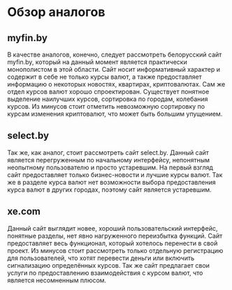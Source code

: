 # Обзор аналогов

## myfin.by

В качестве аналогов, конечно, следует рассмотреть белорусский сайт myfin.by,
который на данный момент является практически монополистом в этой области. Сайт
носит информативный характер и содержит в себе не только курсы валют, а также
предоставляет информацию о некоторых новостях, квартирах, криптовалютах. Сам же
отдел курсов валют хорошо спроектирован. Существует понятное выделение наилучших
курсов, сортировка по городам, колебания курсов. Из минусов стоит отметить
невозможную сортировку по курсам изменения криптовалют, что может быть большим
упущением.

## select.by

Так же, как аналог, стоит рассмотреть сайт select.by. Данный сайт является
перегруженным по начальному интерфейсу, непонятным неопытному пользователю и
просто устаревшим. На первый взгляд сайт предоставляет только бизнес-новости и
лучшие курсы валют. Так же в разделе курса валют нет возможности выбора
предоставления курса валют в других городах, поэтому сайт является устаревшим.

## xe.com

Данный сайт выглядит новее, хороший пользовательский интерфейс, понятные
разделы, нет явно нагруженного переизбытка функций. Сайт предоставляет весь
функционал, который хотелось перенести в свой проект. Из минусов стоит
рассмотреть только отдельную регистрацию для пользователей, что хотят перевести
деньги или включить сигнализацию определённых курсов. Так же сайт предлагает
свои услуги по предоставлению взаимодействия с курсом валют, что является 
несомненным плюсом. 